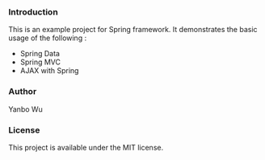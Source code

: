 ### Introduction
This is an example project for Spring framework. It demonstrates the basic usage of the following :

- Spring Data
- Spring MVC
- AJAX with Spring

### Author
Yanbo Wu

### License
This project is available under the MIT license.